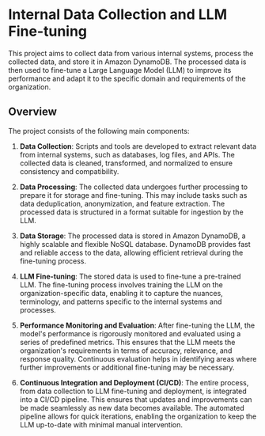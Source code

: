 # Internal Data Collection and LLM Fine-tuning

This project aims to collect data from various internal systems, process the collected data, and store it in Amazon DynamoDB. The processed data is then used to fine-tune a Large Language Model (LLM) to improve its performance and adapt it to the specific domain and requirements of the organization.

## Overview

The project consists of the following main components:

1. **Data Collection**: Scripts and tools are developed to extract relevant data from internal systems, such as databases, log files, and APIs. The collected data is cleaned, transformed, and normalized to ensure consistency and compatibility.

2. **Data Processing**: The collected data undergoes further processing to prepare it for storage and fine-tuning. This may include tasks such as data deduplication, anonymization, and feature extraction. The processed data is structured in a format suitable for ingestion by the LLM.

3. **Data Storage**: The processed data is stored in Amazon DynamoDB, a highly scalable and flexible NoSQL database. DynamoDB provides fast and reliable access to the data, allowing efficient retrieval during the fine-tuning process.

4. **LLM Fine-tuning**: The stored data is used to fine-tune a pre-trained LLM. The fine-tuning process involves training the LLM on the organization-specific data, enabling it to capture the nuances, terminology, and patterns specific to the internal systems and processes.

5. **Performance Monitoring and Evaluation**: After fine-tuning the LLM, the model's performance is rigorously monitored and evaluated using a series of predefined metrics. This ensures that the LLM meets the organization's requirements in terms of accuracy, relevance, and response quality. Continuous evaluation helps in identifying areas where further improvements or additional fine-tuning may be necessary.

6. **Continuous Integration and Deployment (CI/CD)**: The entire process, from data collection to LLM fine-tuning and deployment, is integrated into a CI/CD pipeline. This ensures that updates and improvements can be made seamlessly as new data becomes available. The automated pipeline allows for quick iterations, enabling the organization to keep the LLM up-to-date with minimal manual intervention.
